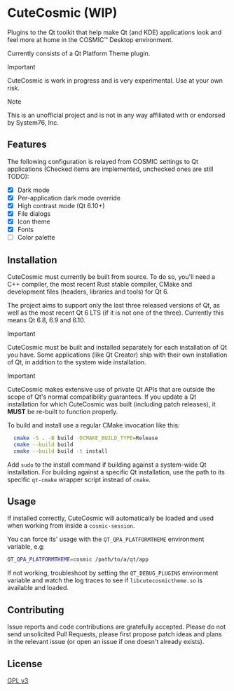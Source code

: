 # CuteCosmic (WIP)

Plugins to the Qt toolkit that help make Qt (and KDE) applications look and feel more at home in the COSMIC™ Desktop environment.

Currently consists of a Qt Platform Theme plugin.

> [!IMPORTANT]
> CuteCosmic is work in progress and is very experimental. Use at your own risk.

> [!NOTE]
> This is an unofficial project and is not in any way affiliated with or endorsed by System76, Inc.

## Features

The following configuration is relayed from COSMIC settings to Qt applications (Checked items are implemented, unchecked ones are still TODO):

- [x] Dark mode
- [x] Per-application dark mode override
- [x] High contrast mode (Qt 6.10+)
- [x] File dialogs
- [x] Icon theme
- [x] Fonts
- [ ] Color palette

## Installation

CuteCosmic must currently be built from source. To do so, you'll need a C++ compiler, the most recent Rust stable compiler, CMake and development files (headers, libraries and tools) for Qt 6.

The project aims to support only the last three released versions of Qt, as well as the most recent Qt 6 LTS (if it is not one of the three). Currently this means Qt 6.8, 6.9 and 6.10.

> [!IMPORTANT]
> CuteCosmic must be built and installed separately for each installation of Qt you have. Some applications (like Qt Creator) ship with their own installation of Qt, in addition to the system wide installation.

> [!IMPORTANT]
> CuteCosmic makes extensive use of private Qt APIs that are outside the scope of Qt's normal compatibility guarantees. If you update a Qt installation for which CuteCosmic was built (including patch releases), it **MUST** be re-built to function properly.

To build and install use a regular CMake invocation like this:

```bash
  cmake -S . -B build -DCMAKE_BUILD_TYPE=Release
  cmake --build build
  cmake --build build -t install
```

Add `sudo` to the install command if building against a system-wide Qt installation. For building against a specific Qt installation, use the path to its specific `qt-cmake` wrapper script instead of `cmake`.

## Usage

If installed correctly, CuteCosmic will automatically be loaded and used when working from inside a `cosmic-session`.

You can force its' usage with the `QT_QPA_PLATFORMTHEME` environment variable, e.g:
```bash
QT_QPA_PLATFORMTHEME=cosmic /path/to/a/qt/app
```

If not working, troubleshoot by setting the `QT_DEBUG_PLUGINS` environment variable and watch the log traces to see if `libcutecosmictheme.so` is available and loaded.

## Contributing

Issue reports and code contributions are gratefully accepted. Please do not send unsolicited Pull Requests, please first propose patch ideas and plans in the relevant issue (or open an issue if one doesn't already exists).

## License

[GPL v3](https://choosealicense.com/licenses/gpl-3.0/)
